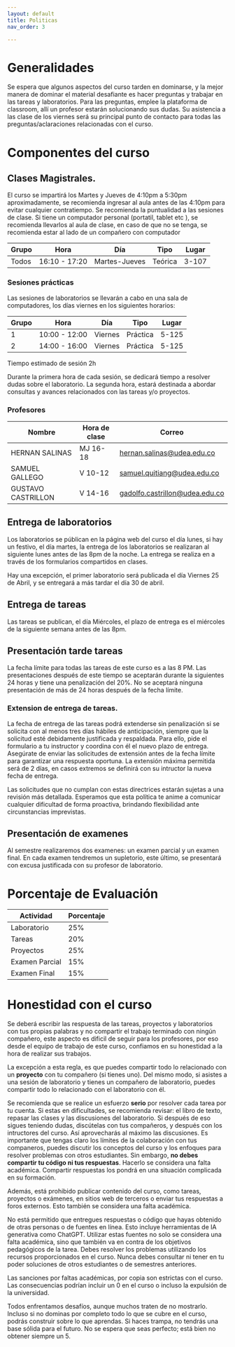 ```yaml
---
layout: default
title: Politicas
nav_order: 3

---
```

<!-- 
# Configuration


Just the Docs has some specific configuration parameters that can be defined in your Jekyll site's \_config.yml file.
{: .fs-6 .fw-300 }


---

View this site's [\_config.yml](https://github.com/just-the-docs/just-the-docs/tree/main/_config.yml) file as an example.

## Site logo

```yaml
# Set a path/url to a logo that will be displayed instead of the title
logo: "/assets/images/just-the-docs.png"
```
 -->




# Generalidades


Se espera que algunos aspectos del curso tarden en dominarse, y la mejor manera de dominar el material desafiante es hacer preguntas y trabajar en las tareas y laboratorios. Para las preguntas, emplee la plataforma de classroom, allí un profesor estarán solucionando sus dudas. Su asistencia a las clase de los viernes será su principal punto de contacto para todas las preguntas/aclaraciones relacionadas con el curso. 

<!-- 
Si necesita ayudas adicionales, el día lunes entre 8:00-10:00am, se resolverán.  -->

# Componentes del curso


## Clases Magistrales.

El curso se impartirá los Martes y Jueves de 4:10pm a 5:30pm aproximadamente, se recomienda ingresar al aula antes de las 4:10pm para evitar cualquier contratiempo. Se recomienda la puntualidad a las sesiones de clase. Si tiene un computador personal (portatil, tablet etc ), se recomienda llevarlos al aula de clase, en caso de que no se tenga, se recomienda estar al lado de un compañero con computador 
 

| Grupo | Hora        | Día     | Tipo|Lugar|
|-------|-------------|---------|--------|----|
| Todos | 16:10 - 17:20| Martes-Jueves |Teórica|3-107|



### Sesiones prácticas

Las sesiones de laboratorios se llevarán a cabo en una sala de computadores,  los días viernes en los siguientes horarios:

| Grupo | Hora        | Día     | Tipo|Lugar|
|-------|-------------|---------|--------|----|
| 1     | 10:00 - 12:00| Viernes |Práctica|5-125|
| 2     | 14:00 - 16:00| Viernes |Práctica|5-125|



Tiempo estimado de sesión 2h

Durante la primera hora de cada sesión, se dedicará tiempo a resolver dudas sobre el laboratorio. La segunda hora, estará destinada a abordar consultas y avances relacionados con las tareas y/o proyectos.



### Profesores

| Nombre| Hora de clase        | Correo  |
|-------|----------------------|---------|
| HERNAN SALINAS                     | MJ 16-18   |hernan.salinas@udea.edu.co|
| SAMUEL  GALLEGO             | V  10-12   |samuel.quitiang@udea.edu.co|
| GUSTAVO  CASTRILLON     | V  14-16   |gadolfo.castrillon@udea.edu.co|



## Entrega de laboratorios

Los laboratorios se públican en la página web del curso el día lunes, si hay un festivo, el día martes, la entrega de los laboratorios se realizaran al siguiente lunes antes de las 8pm de la noche. La entrega se realiza en a través de los formularios compartidos en clases.

Hay una excepción, el  primer laboratorio será publicada el día Viernes 25 de Abril, y se entregará a más tardar el día 30 de abril.

## Entrega de tareas

Las tareas se publican, el día Miércoles, el plazo de entrega es el  miércoles  de la siguiente semana antes de las 8pm.

<!-- Hay una escepción, la primera tarea será publicada el dia Viernes 13 de Sep y se entrega el dia Viernes 20 Sep en la sesión de  laboratorio de ese día.  -->

## Presentación tarde tareas

La fecha límite para todas las tareas de este curso es a las 8 PM. Las presentaciones después de este tiempo se aceptarán durante la siguientes 24 horas y tiene una penalización del  20%. No se aceptará ninguna presentación de más de 24 horas después de la fecha límite.


### Extension de entrega de tareas.

La fecha de entrega de las tareas podrá extenderse sin penalización si se solicita con al menos tres días hábiles de anticipación, siempre que la solicitud esté debidamente justificada y respaldada. Para ello, pide el formulario a tu instructor y coordina con él el nuevo plazo de entrega. Asegúrate de enviar las solicitudes de extensión antes de la fecha límite para garantizar una respuesta oportuna. La extensión máxima permitida será de 2 días, en casos extremos se definirá con su intructor la nueva fecha de entrega.

Las solicitudes que no cumplan con estas directrices estarán sujetas a una revisión más detallada. Esperamos que esta política te anime a comunicar cualquier dificultad de forma proactiva, brindando flexibilidad ante circunstancias imprevistas.


## Presentación de examenes

Al semestre realizaremos dos examenes: un examen parcial y un examen final. En cada examen tendremos un supletorio, este último, se presentará con excusa justificada con su profesor de laboratorio. 


# Porcentaje de Evaluación 

| Actividad            | Porcentaje |
|----------------------|------------|
| Laboratorio          | 25%        |
| Tareas               | 20%        |
| Proyectos            | 25%        |
| Examen Parcial       | 15%        |
| Examen Final         | 15%        |


# Honestidad con el curso

Se deberá escribir  las respuesta de las tareas, proyectos y laboratorios  
con tus propias palabras y no compartir el trabajo terminado con ningún compañero, este aspecto es dificil de seguir para los profesores, por eso desde el equipo de trabajo de este curso, confiamos en su honestidad a la hora de realizar sus trabajos.  

La  excepción a esta regla,  es que puedes compartir todo lo relacionado con un **proyecto** con tu compañero (si tienes uno). Del mismo modo, si asistes a una sesión de laboratorio y tienes un compañero de laboratorio, puedes compartir todo lo relacionado con el  laboratorio con él.

Se recomienda que se realice un  esfuerzo **serio** por resolver cada tarea por tu cuenta. Si estas en dificultades, se recomienda revisar: el libro de texto, repasar las clases y las discusiones del laboratorio. Si después de eso sigues teniendo dudas, discútelas con tus compañeros, y después con los intructores del curso. Así aprovecharás al máximo las discusiones. Es importante que tengas claro los límites de la colaboración con tus companeros, puedes discutir los conceptos del curso y los enfoques para resolver problemas con otros estudiantes. Sin embargo, **no debes compartir tu código ni tus respuestas**. Hacerlo se considera una falta académica. Compartir respuestas los pondrá en una situación complicada en su formación.

Además, está prohibido publicar contenido del curso, como tareas, proyectos o exámenes, en sitios web de terceros o enviar tus respuestas a foros externos. Esto también se considera una falta académica.

No está permitido que entregues respuestas o código que hayas obtenido de otras personas o de fuentes en línea. Esto incluye herramientas de IA generativa como ChatGPT. Utilizar estas fuentes no solo se considera una falta académica, sino que también va en contra de los objetivos pedagógicos de la tarea. Debes resolver los problemas utilizando los recursos proporcionados en el curso. Nunca debes consultar ni tener en tu poder soluciones de otros estudiantes o de semestres anteriores.

Las sanciones por faltas académicas, por copia son estrictas con el curso. Las consecuencias podrían incluir un 0 en el curso o incluso la expulsión de la universidad.

Todos enfrentamos desafíos, aunque muchos traten de no mostrarlo. Incluso si no dominas por completo todo lo que se cubre en el curso, podrás construir sobre lo que aprendas. Si haces trampa, no tendrás una base sólida para el futuro. No se espera que seas perfecto; está bien no obtener siempre un 5.
